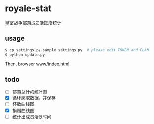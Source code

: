# royale-stat
皇室战争部落成员活跃度统计

## usage

```sh
$ cp settings.py.sample settings.py  # please edit TOKEN and CLAN
$ python update.py
```

Then, browser [www/index.html](www/index.html).

## todo

 - [ ] 部落总计的统计图
 - [x] 循环爬取数据，并保存
 - [ ] 杯数曲线图
 - [x] 捐赠曲线图
 - [ ] 统计出成员活跃时间
